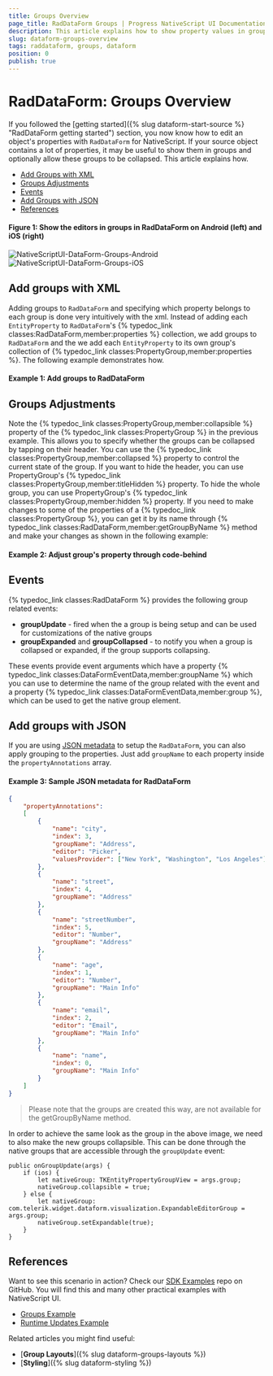 ```yaml
---
title: Groups Overview
page_title: RadDataForm Groups | Progress NativeScript UI Documentation
description: This article explains how to show property values in groups and how to expand and collapse them.
slug: dataform-groups-overview
tags: raddataform, groups, dataform
position: 0
publish: true
---
```


# RadDataForm: Groups Overview

If you followed the [getting started]({% slug dataform-start-source %} "RadDataForm getting started") section, you now know how to edit an object's properties with `RadDataForm` for NativeScript. If your source object contains a lot of properties, it may be useful to show them in groups and optionally allow these groups to be collapsed. This article explains how.

* [Add Groups with XML](#add-groups-with-xml)
* [Groups Adjustments](#groups-adjustments)
* [Events](#events)
* [Add Groups with JSON](#add-groups-with-json)
* [References](#references)

#### Figure 1: Show the editors in groups in RadDataForm on Android (left) and iOS (right)

![NativeScriptUI-DataForm-Groups-Android](../../../img/ns_ui/dataform-groups-overview-android.png "Groups in RadDataForm in Android") ![NativeScriptUI-DataForm-Groups-iOS](../../../img/ns_ui/dataform-groups-overview-ios.png "Groups in RadDataForm in iOS")

## Add groups with XML

Adding groups to `RadDataForm` and specifying which property belongs to each group is done very intuitively with the xml. Instead of adding each `EntityProperty` to `RadDataForm`'s {% typedoc_link classes:RadDataForm,member:properties %} collection, we add groups to `RadDataForm` and the we add each `EntityProperty` to its own group's collection of {% typedoc_link classes:PropertyGroup,member:properties %}. The following example demonstrates how.

#### Example 1: Add groups to RadDataForm

<snippet id='dataform-groups-xml'/>

## Groups Adjustments

Note the {% typedoc_link classes:PropertyGroup,member:collapsible %} property of the {% typedoc_link classes:PropertyGroup %} in the previous example. This allows you to specify whether the groups can be collapsed by tapping on their header. You can use the {% typedoc_link classes:PropertyGroup,member:collapsed %} property to control the current state of the group. If you want to hide the header, you can use PropertyGroup's {% typedoc_link classes:PropertyGroup,member:titleHidden %} property. To hide the whole group, you can use PropertyGroup's {% typedoc_link classes:PropertyGroup,member:hidden %} property. If you need to make changes to some of the properties of a {% typedoc_link classes:PropertyGroup %}, you can get it by its name through {% typedoc_link classes:RadDataForm,member:getGroupByName %} method and make your changes as shown in the following example:

#### Example 2: Adjust group's property through code-behind

<snippet id='dataform-groups-code'/>

## Events

{% typedoc_link classes:RadDataForm %} provides the following group related events:
- **groupUpdate** - fired when the a group is being setup and can be used for customizations of the native groups
- **groupExpanded** and **groupCollapsed** - to notify you when a group is collapsed or expanded, if the group supports collapsing. 

These events provide event arguments which have a property {% typedoc_link classes:DataFormEventData,member:groupName %} which you can use to determine the name of the group related with the event and a property {% typedoc_link classes:DataFormEventData,member:group %}, which can be used to get the native group element.

## Add groups with JSON

If you are using [JSON metadata](https://docs.telerik.com/devtools/nativescript-ui/Controls/NativeScript/DataForm/GettingStarted/dataform-start-properties#adjust-editors-with-json) to setup the `RadDataForm`, you can also apply grouping to the properties. Just add `groupName` to each property inside the `propertyAnnotations` array.

#### Example 3: Sample JSON metadata for RadDataForm

```JSON
{
	"propertyAnnotations":
	[
		{
			"name": "city",
			"index": 3,
			"groupName": "Address",
			"editor": "Picker",
			"valuesProvider": ["New York", "Washington", "Los Angeles"]
		},
		{
			"name": "street",
			"index": 4,
			"groupName": "Address"
		},
		{	
			"name": "streetNumber",
			"index": 5,
			"editor": "Number",
			"groupName": "Address"
		},
		{
			"name": "age",
			"index": 1,
			"editor": "Number",
			"groupName": "Main Info"
		},
		{
			"name": "email",
			"index": 2,
			"editor": "Email",
			"groupName": "Main Info"
		},
		{
			"name": "name",
			"index": 0,
			"groupName": "Main Info"
		}
	]
}
```

> Please note that the groups are created this way, are not available for the getGroupByName method.

In order to achieve the same look as the group in the above image, we need to also make the new groups collapsible. This can be done through the native groups that are accessible through the `groupUpdate` event:

```
public onGroupUpdate(args) {
	if (ios) {
		let nativeGroup: TKEntityPropertyGroupView = args.group;
		nativeGroup.collapsible = true;
	} else {
		let nativeGroup: com.telerik.widget.dataform.visualization.ExpandableEditorGroup = args.group;
		nativeGroup.setExpandable(true);
	}
}
```

## References

Want to see this scenario in action?
Check our [SDK Examples](https://github.com/telerik/nativescript-ui-samples) repo on GitHub. You will find this and many other practical examples with NativeScript UI.

* [Groups Example](https://github.com/telerik/nativescript-ui-samples/tree/master/dataform/app/examples/groups)
* [Runtime Updates Example](https://github.com/telerik/nativescript-ui-samples/tree/master/dataform/app/examples/runtime-updates)

Related articles you might find useful:

* [**Group Layouts**]({% slug dataform-groups-layouts %})
* [**Styling**]({% slug dataform-styling %})
